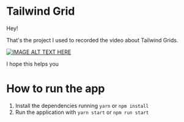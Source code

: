 # Tailwind Grid

Hey!

That's the project I used to recorded the video about Tailwind Grids.

[![IMAGE ALT TEXT HERE](https://img.youtube.com/vi/VIDEOCODE/0.jpg)](https://www.youtube.com/watch?v=VIDEOCODE)

I hope this helps you

# How to run the app

1. Install the dependencies running `yarn` or `npm install`
2. Run the application with `yarn start` or `npm run start`
